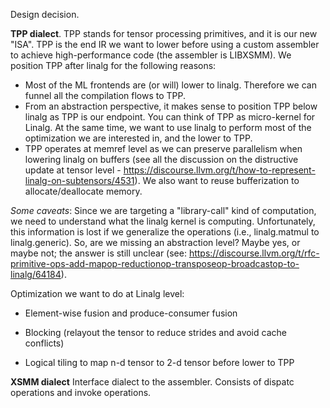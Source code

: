 Design decision.

**TPP dialect**. TPP stands for tensor processing primitives, and it is our new
"ISA". TPP is the end IR we want to lower before using a custom assembler to
achieve high-performance code (the assembler is LIBXSMM). We position TPP after
linalg for the following reasons:

- Most of the ML frontends are (or will) lower to linalg. Therefore we can
  funnel all the compilation flows to TPP.
- From an abstraction perspective, it makes sense to position TPP below linalg
  as TPP is our endpoint. You can think of TPP as micro-kernel for Linalg. At
the same time, we want to use linalg to perform most of the optimization we are
interested in, and the lower to TPP. 
- TPP operates at memref level as we can preserve parallelism when lowering
  linalg on buffers (see all the discussion on the distructive update at tensor
level -
https://discourse.llvm.org/t/how-to-represent-linalg-on-subtensors/4531). We
also want to reuse bufferization to allocate/deallocate memory. 

*Some caveats*: Since we are targeting a "library-call" kind of computation, we
need to understand what the linalg kernel is computing. Unfortunately, this
information is lost if we generalize the operations (i.e., linalg.matmul to
linalg.generic). So, are we missing an abstraction level? Maybe yes, or maybe
not; the answer is still unclear (see:
https://discourse.llvm.org/t/rfc-primitive-ops-add-mapop-reductionop-transposeop-broadcastop-to-linalg/64184).

Optimization we want to do at Linalg level:

- Element-wise fusion and produce-consumer fusion

- Blocking (relayout the tensor to reduce strides and avoid cache conflicts)

- Logical tiling to map n-d tensor to 2-d tensor before lower to TPP 

**XSMM dialect** Interface dialect to the assembler. Consists of dispatc
operations and invoke operations.
